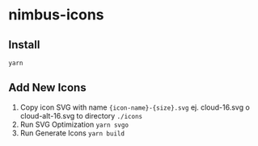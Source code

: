 # nimbus-icons

## Install
```shell
yarn
```

## Add New Icons
1. Copy icon SVG with name `{icon-name}-{size}.svg` ej. cloud-16.svg o cloud-alt-16.svg to directory `./icons`
2. Run SVG Optimization `yarn svgo`
3. Run Generate Icons `yarn build`
